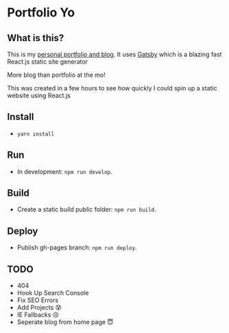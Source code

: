 # Portfolio Yo

## What is this?

This is my [personal portfolio and blog](http://www.livingincircuits.co.uk). 
It uses [Gatsby](https://github.com/gatsbyjs/gatsby) which is a blazing fast React.js static site generator

More blog than portfolio at the mo!

This was created in a few hours to see how quickly I could spin up a static website using React.js

## Install
- `yarn install`

## Run
- In development: `npm run develop`.

## Build
- Create a static build public folder: `npm run build`. 

## Deploy

- Publish gh-pages branch: `npm run deploy`.


## TODO
- 404
- Hook Up Search Console
- Fix SEO Errors
- Add Projects :cold_sweat:
- IE Fallbacks :persevere:
- Seperate blog from home page :innocent:
